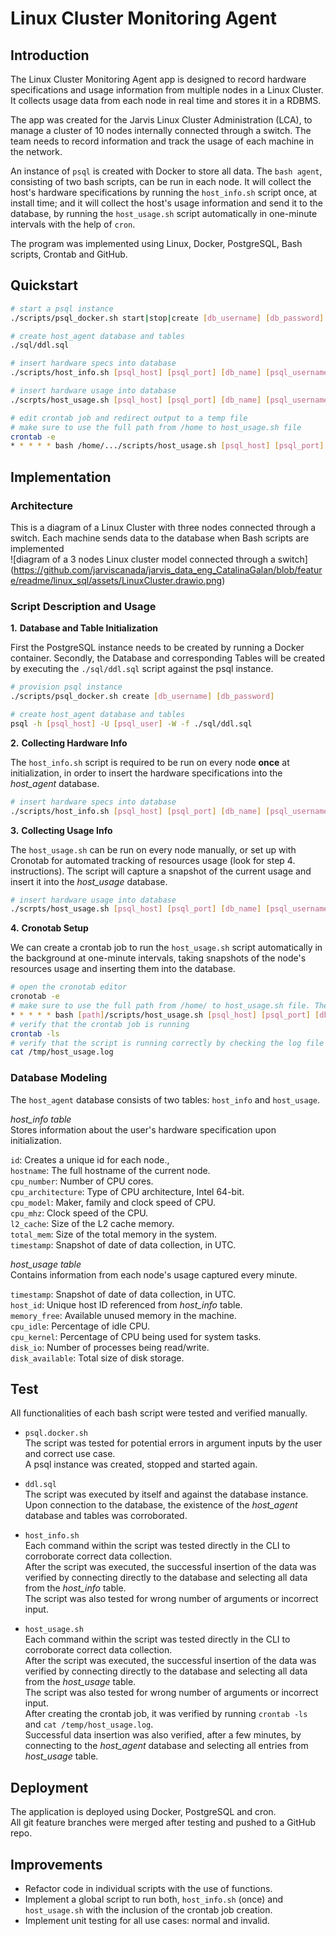 # Linux Cluster Monitoring Agent

## Introduction
The Linux Cluster Monitoring Agent app is designed to record hardware specifications and usage information from multiple nodes in a Linux Cluster. It collects usage data from each node in real time and stores it in a RDBMS.

The app was created for the Jarvis Linux Cluster Administration (LCA), to manage a cluster of 10 nodes internally connected through a switch. The team needs to record information and track the usage of each machine in the network.

An instance of `psql` is created with Docker to store all data. The `bash agent`, consisting of two bash scripts, can be run in each node. It will collect the host's hardware specifications by running the `host_info.sh` script once, at install time; and it will collect the host's usage information and send it to the database, by running the `host_usage.sh` script automatically in one-minute intervals with the help of `cron`.

The program was implemented using Linux, Docker, PostgreSQL, Bash scripts, Crontab and GitHub.

## Quickstart
```bash
# start a psql instance 
./scripts/psql_docker.sh start|stop|create [db_username] [db_password]
```
```bash
# create host_agent database and tables
./sql/ddl.sql
```
```bash
# insert hardware specs into database
./scripts/host_info.sh [psql_host] [psql_port] [db_name] [psql_username] [psql_password]
```
```bash
# insert hardware usage into database
./scrpts/host_usage.sh [psql_host] [psql_port] [db_name] [psql_username] [psql_password]
```
```bash
# edit crontab job and redirect output to a temp file
# make sure to use the full path from /home to host_usage.sh file
crontab -e
* * * * * bash /home/.../scripts/host_usage.sh [psql_host] [psql_port] [db_name] [db_username] [db_password] > /tmp/host_usage.log
```

## Implementation

### Architecture

This is a diagram of a Linux Cluster with three nodes connected through a switch. Each machine sends data to the database when Bash scripts are implemented<br>
![diagram of a 3 nodes Linux cluster model connected through a switch]
(https://github.com/jarviscanada/jarvis_data_eng_CatalinaGalan/blob/feature/readme/linux_sql/assets/LinuxCluster.drawio.png)

### Script Description and Usage
**1.** **Database and Table Initialization**

First the PostgreSQL instance needs to be created by running a Docker container. Secondly, the Database and corresponding Tables will be created by executing the `./sql/ddl.sql` script against the psql instance.
```bash
# provision psql instance
./scripts/psql_docker.sh create [db_username] [db_password]

# create host_agent database and tables 
psql -h [psql_host] -U [psql_user] -W -f ./sql/ddl.sql
```
**2.** **Collecting Hardware Info**

The `host_info.sh` script is required to be run on every node **once** at initialization, in order to insert the hardware specifications into the _host_agent_ database.
```bash
# insert hardware specs into database
./scripts/host_info.sh [psql_host] [psql_port] [db_name] [psql_username] [psql_password]
```
**3.** **Collecting Usage Info**

The `host_usage.sh` can be run on every node manually, or set up with Cronotab for automated tracking of resources usage (look for step 4. instructions). The script will capture a snapshot of the current usage and insert it into the _host_usage_ database.
```bash
# insert hardware usage into database
./scrpts/host_usage.sh [psql_host] [psql_port] [db_name] [psql_username] [psql_password]
```
**4.** **Cronotab Setup**

We can create a crontab job to run the `host_usage.sh` script automatically in the background at one-minute intervals, taking snapshots of the node's resources usage and inserting them into the database.
```bash
# open the cronotab editor
cronotab -e
# make sure to use the full path from /home/ to host_usage.sh file. The output will also be redirected to a log file.
* * * * * bash [path]/scripts/host_usage.sh [psql_host] [psql_port] [db_name] [psql_username] [pqsl_password] > /tmp/host_usage.log
# verify that the crontab job is running
crontab -ls
# verify that the script is running correctly by checking the log file
cat /tmp/host_usage.log
```
### Database Modeling
The `host_agent` database consists of two tables: `host_info` and `host_usage`.

_host_info table_<br>
Stores information about the user's hardware specification upon initialization.

`id`: Creates a unique id for each node.,<br>
`hostname`: The full hostname of the current node.<br>
`cpu_number`: Number of CPU cores.<br>
`cpu_architecture`: Type of CPU architecture, Intel 64-bit.<br>
`cpu_model`: Maker, family and clock speed of CPU.<br>
`cpu_mhz`: Clock speed of the CPU.<br>
`l2_cache`: Size of the L2 cache memory.<br>
`total_mem`: Size of the total memory in the system.<br>
`timestamp`: Snapshot of date of data collection, in UTC.<br>

_host_usage table_<br>
Contains information from each node's usage captured every minute.

`timestamp`: Snapshot of date of data collection, in UTC.<br>
`host_id`: Unique host ID referenced from _host_info_ table.<br>
`memory_free`: Available unused memory in the machine.<br>
`cpu_idle`: Percentage of idle CPU.<br>
`cpu_kernel`: Percentage of CPU being used for system tasks.<br>
`disk_io`: Number of processes being read/write.<br>
`disk_available`: Total size of disk storage.<br>

## Test

All functionalities of each bash script were tested and verified manually.

- `psql.docker.sh`<br>
  The script was tested for potential errors in argument inputs by the user and correct use case.<br>
  A psql instance was created, stopped and started again.<br>


-  `ddl.sql`<br>
   The script was executed by itself and against the database instance. <br>
   Upon connection to the database, the existence of the *host_agent* database and tables was corroborated.<br>


-  `host_info.sh`<br>
   Each command within the script was tested directly in the CLI to corroborate correct data collection.<br>
   After the script was executed, the successful insertion of the data was verified by connecting directly to the database and selecting all data from the _host_info_ table.<br>
   The script was also tested for wrong number of arguments or incorrect input.<br>


-  `host_usage.sh`<br>
   Each command within the script was tested directly in the CLI to corroborate correct data collection.<br>
   After the script was executed, the successful insertion of the data was verified by connecting directly to the database and selecting all data from the _host_usage_ table.<br>
   The script was also tested for wrong number of arguments or incorrect input.<br>
   After creating the crontab job, it was verified by running `crontab -ls` and `cat /temp/host_usage.log`.<br>
   Successful data insertion was also verified, after a few minutes, by connecting to the _host_agent_ database and selecting all entries from _host_usage_ table.<br>

## Deployment

The application is deployed using Docker, PostgreSQL and cron.<br>
All git feature branches were merged after testing and pushed to a GitHub repo.

## Improvements

- Refactor code in individual scripts with the use of functions.
- Implement a global script to run both, `host_info.sh` (once) and `host_usage.sh` with the inclusion of the crontab job creation.
- Implement unit testing for all use cases: normal and invalid.
